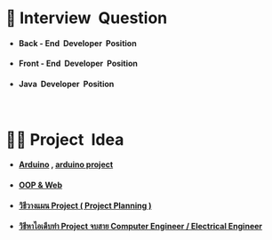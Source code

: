 # 💬 Interview  &nbsp;Question
-  #### Back - End  &nbsp;Developer  &nbsp;Position
-  #### Front - End  &nbsp;Developer  &nbsp;Position
-  #### Java  &nbsp;Developer  &nbsp;Position

<br/>

# 👩‍💻 Project  &nbsp;Idea
- #### [Arduino](https://projecthub.arduino.cc/) , [arduino project](https://www.youtube.com/watch?v=07DjCVraBf0&list=PLHTcHcuaQSqjge49d4pezx9RQaioOdseC)
- #### [OOP & Web](https://code-projects.org/)
- #### [วิธีวางแผน Project ( Project Planning )](https://www.youtube.com/watch?v=LzmZyeXnIcc)
- #### [วิธีหาไอเดีบทำ Project จบสาย Computer Engineer / Electrical Engineer](https://www.youtube.com/watch?v=hgreOL7dgIA)
      
